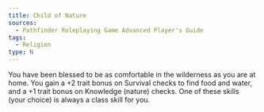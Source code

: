 ```yaml
---
title: Child of Nature
sources:
  - Pathfinder Roleplaying Game Advanced Player's Guide
tags:
  - Religion
type: N
---
```


You have been blessed to be as comfortable in the wilderness as you are at home. You gain a +2 trait bonus on Survival checks to find food and water, and a +1 trait bonus on Knowledge (nature) checks. One of these skills (your choice) is always a class skill for you.

